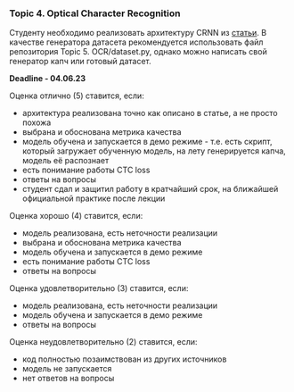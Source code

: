 ### Topic 4. Optical Character Recognition
Студенту необходимо реализовать архитектуру CRNN из [статьи](https://arxiv.org/abs/1507.05717).
В качестве генератора датасета рекомендуется использовать файл репозитория Topic 5. OCR/dataset.py, однако можно 
написать свой генератор капч или готовый датасет. 

**Deadline - 04.06.23**

Оценка отлично (5) ставится, если:  

- архитектура реализована точно как описано в статье, а не просто похожа  
- выбрана и обоснована метрика качества  
- модель обучена и запускается в демо режиме - т.е. есть скрипт, который загружает обученную модель, на лету генерируется капча, модель её распознает
- есть понимание работы CTC loss  
- ответы на вопросы  
- студент сдал и защитил работу в кратчайший срок, на ближайшей официальной практике после лекции

Оценка хорошо (4) ставится, если:  

- модель реализована, есть неточности реализации  
- выбрана и обоснована метрика качества  
- модель обучена и запускается в демо режиме  
- есть понимание работы CTC loss  
- ответы на вопросы

Оценка удовлетворительно (3) ставится, если:

- модель реализована, есть неточности реализации
- модель обучена и запускается в демо режиме
- ответы на вопросы

Оценка неудовлетворительно (2) ставится, если:

- код полностью позаимствован из других источников
- модель не запускается
- нет ответов на вопросы
